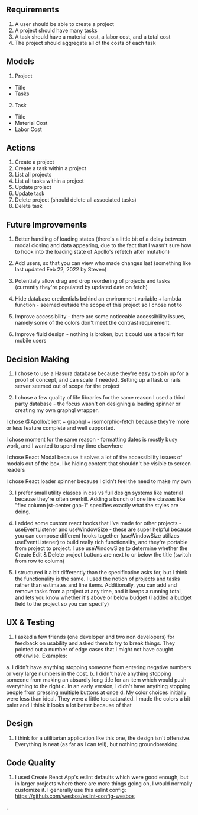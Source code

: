 ## Requirements

1. A user should be able to create a project
2. A project should have many tasks
3. A task should have a material cost, a labor cost, and a total cost
4. The project should aggregate all of the costs of each task

## Models

1. Project
  - Title
  - Tasks

2. Task
  - Title
  - Material Cost
  - Labor Cost

## Actions

1. Create a project
2. Create a task within a project
3. List all projects
4. List all tasks within a project
5. Update project
6. Update task
7. Delete project (should delete all associated tasks)
8. Delete task

## Future Improvements

1. Better handling of loading states (there's a little bit of a delay between modal closing and data appearing, 
   due to the fact that I wasn't sure how to hook into the loading state of Apollo's refetch after mutation)
  
2. Add users, so that you can view who made changes last (something like last updated Feb 22, 2022 by Steven)

3. Potentially allow drag and drop reordering of projects and tasks (currently they're populated by updated date on fetch)

4. Hide database credentials behind an environment variable + lambda function - seemed outside the scope of this project so I chose not to

5. Improve accessibility - there are some noticeable accessibility issues, namely some of the colors don't meet the contrast requirement. 

6. Improve fluid design - nothing is broken, but it could use a facelift for mobile users

## Decision Making

1. I chose to use a Hasura database because they're easy to spin up for a proof of concept, and can scale if needed. Setting up a flask or rails server seemed out of scope for the project

2. I chose a few quality of life libraries for the same reason I used a third party database - the focus wasn't on designing a loading spinner or creating my own graphql wrapper. 
  
  I chose @Apollo/client + graphql + isomorphic-fetch because they're more or less feature complete and well supported.

  I chose moment for the same reason - formatting dates is mostly busy work, and I wanted to spend my time elsewhere

  I chose React Modal because it solves a lot of the accessibility issues of modals out of the box, like hiding content that shouldn't be visible to screen readers

  I chose React loader spinner because I didn't feel the need to make my own

3. I prefer small utility classes in css vs full design systems like material because they're often overkill. Adding a bunch of one line classes like "flex column jst-center gap-1" specifies exactly what the styles are doing. 

4. I added some custom react hooks that I've made for other projects - useEventListener and useWindowSize - these are super helpful because you can compose different hooks together (useWindowSize utilizes useEventListener) to build really rich functionality, and they're portable from project to project. I use useWindowSize to determine whether the Create Edit & Delete project buttons are next to or below the title (switch from row to column)

5. I structured it a bit differently than the specification asks for, but I think the functionality is the same. I used the notion of projects and tasks rather than estimates and line items. Additionally, you can add and remove tasks from a project at any time, and it keeps a running total, and lets you know whether it's above or below budget (I added a budget field to the project so you can specify)


## UX & Testing

1. I asked a few friends (one developer and two non developers) for feedback on usability and asked them to try to break things. They pointed out a number of edge cases that I might not have caught otherwise. Examples:

  a. I didn't have anything stopping someone from entering negative numbers or very large numbers in the cost.
  b. I didn't have anything stopping someone from making an absurdly long title for an item which would push everything to the right
  c. In an early version, I didn't have anything stopping people from pressing multiple buttons at once
  d. My color choices initially were less than ideal. They were a little too saturated. I made the colors a bit paler and I think it looks a lot better because of that

## Design

1. I think for a utilitarian application like this one, the design isn't offensive. Everything is neat (as far as I can tell), but nothing groundbreaking. 

## Code Quality

1. I used Create React App's eslint defaults which were good enough, but in larger projects where there are more things going on, I would normally customize it. I generally use this eslint config: https://github.com/wesbos/eslint-config-wesbos

.